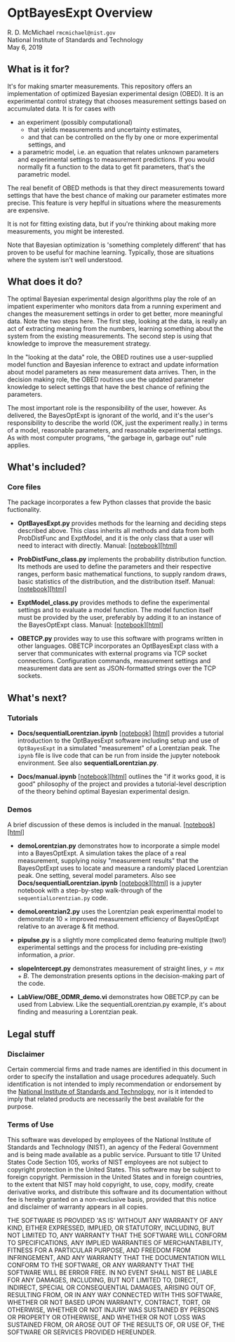 
# OptBayesExpt Overview

R. D. McMichael
`rmcmichael@nist.gov`  
National Institute of Standards and Technology  
May 6, 2019


## What is it for?

It's for making smarter measurements. This repository offers an implementation of optimized Bayesian experimental design (OBED). It is an experimental control strategy that chooses measurement settings based on accumulated data.  It is for cases with

 - an experiment (possibly computational) 
   - that yields measurements and uncertainty estimates, 
   - and that can be controlled on the fly by one or more experimental settings, and
 - a parametric model, i.e. an equation that relates unknown parameters and experimental settings to measurement predictions.  If you would normally fit a function to the data to get fit parameters, that's the parametric model.
 
The real benefit of OBED methods is that they direct measurements toward settings that have the best chance of making our parameter estimates more precise. This feature is very heplful in situations where the measurements are expensive.

It is not for fitting existing data, but if you're thinking about making more measurements, you might be interested.

Note that Bayesian optimization is 'something completely different' that has proven to be useful for machine learning. Typically, those are situations where the system isn't well understood.

## What does it do?

The optimal Bayesian experimental design algorithms play the role of an impatient experimenter who monitors data from a running experiment and changes the measurement settings in order to get better, more meaningful data. Note the two
steps here. The first step, looking at the data, is really an act of extracting meaning from the numbers, learning something about the system from the existing measurements. The second step is using that knowledge to improve the measurement strategy.

In the "looking at the data" role, the OBED routines use a user-supplied model function and Bayesian inference to extract and update information about model parameters as new measurement data arrives.  Then, in the decision making role, the OBED routines use the updated parameter knowledge to select settings that have the best chance of refining the parameters.

The most important role is the responsibility of the user, however. As delivered, the BayesOptExpt is ignorant of the world, and it's the user's responsibility to describe the world (OK, just the experiment really.) in terms of a model, reasonable parameters, and reasonable experimental settings. As with most computer programs, "the garbage in, garbage out" rule applies.

## What's included?

### Core files
 
The package incorporates a few Python classes that provide the basic
fuctionality.

* **OptBayesExpt.py** provides methods for the learning and deciding steps described above. This class inherits all methods and data from both ProbDistFunc and ExptModel, and it is the only class that a user will need to interact with directly.  Manual: [[notebook]](Docs/OptBayesExpt.ipynb)[[html]](Docs/OptBayesExpt.html)
  
* **ProbDistFunc_class.py** implements the probability distribution function. Its methods are used to define the parameters and their respective ranges, perform basic mathematical functions, to supply random draws, basic statistics of the distribution, and the distribution itself. Manual: [[notebook]](Docs/ProbDistFunc_class.ipynb)[[html]](Docs/ProbDistFunc_class.html)

* **ExptModel_class.py** provides methods to define the experimental settings and to evaluate a model function. The model function itself must be provided by the user, preferably by adding it to an instance of the BayesOptExpt class. Manual: [[notebook]](Docs/ExptModel_class.ipynb)[[html]](Docs/ExptModel_class.html)
  
* **OBETCP.py** provides way to use this software with programs written in other languages. OBETCP incorporates
  an OptBayesExpt class with a server that communicates with external programs via TCP socket connections. Configuration commands, measurement settings and measurement data are sent as JSON-formatted strings over the TCP sockets.
  
## What's next?

### Tutorials

* **Docs/sequentialLorentzian.ipynb** [[notebook]](Docs/sequentialLorentzian.ipynb) [[html]](Docs/sequentialLorentzian.html) provides a tutorial introduction to the OptBayesExpt software including setup and use of `OptBayesExpt` in a simulated "measurement" of a Lorentzian peak.  The `ipynb` file is live code that can be run from inside the jupyter notebook environment.  See also **sequentialLorentzian.py**.

* **Docs/manual.ipynb** [[notebook]](Docs/manual.html)[[html]](Docs/manual.html) outlines the "if it works good, it is good" philosophy of the project and provides a tutorial-level description of the theory behind optimal Bayesian experimental design.

### Demos

A brief discussion of these demos is included in the manual. 
[[notebook]](Docs/manual.ipynb) [[html]](Docs/manual.html)

* **demoLorentzian.py**  demonstrates how to incorporate a simple model into a BayesOptExpt. A simulation takes the place of a real measurement, supplying noisy "measurement results" that the BayesOptExpt uses to locate and measure a randomly placed Lorentzian peak.  One setting, several model parameters.  Also see **Docs/sequentialLorentzian.ipynb** [[notebook]](Docs/sequentialLorentzian.ipynb)[[html]](Demos/sequentialLorentzian.html) is a jupyter notebook with a step-by-step walk-through of the `sequentialLorentzian.py` code.  

* **demoLorentzian2.py** uses the Lorentzian peak experimenttal model to demonstrate 10 $\times$ improved measurement efficiency of BayesOptExpt relative to an average & fit method.

* **pipulse.py** is a slightly more complicated demo featuring multiple (two!) experimental settings and the process for including pre-existing information, a _prior_.

* **slopeIntercept.py** demonstrates measurement of straight lines, $y = m x + B$.  The demonstration presents options in the decision-making part of the code.

* **LabView/OBE_ODMR_demo.vi** demonstrates how OBETCP.py can be used from Labview. Like the sequentialLorentzian.py example, it's about finding and measuring a Lorentzian peak.

## Legal stuff

### Disclaimer
Certain commercial firms and trade names are identified in this document in order to specify the installation and usage procedures adequately. Such identification is not intended to imply recommendation or endorsement by the [National Institute of Standards and Technology](http://www.nist.gov), nor is it intended to imply that related products are necessarily the best available for the purpose.

### Terms of Use
This software was developed by employees of the National Institute of Standards and Technology (NIST), an agency of the Federal
Government and is being made available as a public service. Pursuant to title 17 United States Code Section 105, works of NIST employees are not subject to copyright protection in the United States. This software may be subject to foreign copyright. Permission in the United States and in foreign countries, to the extent that NIST may hold copyright, to use,
copy, modify, create derivative works, and distribute this software and its documentation without fee is hereby granted on a non-exclusive basis, provided that this notice and disclaimer of warranty appears in all copies.

THE SOFTWARE IS PROVIDED 'AS IS' WITHOUT ANY WARRANTY OF ANY KIND, EITHER EXPRESSED, IMPLIED, OR STATUTORY, INCLUDING, BUT NOT LIMITED TO, ANY WARRANTY THAT THE SOFTWARE WILL CONFORM TO SPECIFICATIONS, ANY IMPLIED WARRANTIES OF MERCHANTABILITY, FITNESS FOR A PARTICULAR PURPOSE, AND FREEDOM FROM INFRINGEMENT, AND ANY WARRANTY THAT THE DOCUMENTATION WILL CONFORM TO THE SOFTWARE, OR ANY WARRANTY THAT THE SOFTWARE WILL BE ERROR FREE. IN NO EVENT SHALL NIST BE LIABLE FOR ANY DAMAGES, INCLUDING,
BUT NOT LIMITED TO, DIRECT, INDIRECT, SPECIAL OR CONSEQUENTIAL DAMAGES, ARISING OUT OF, RESULTING FROM, OR IN ANY WAY CONNECTED WITH THIS SOFTWARE, WHETHER OR NOT BASED UPON WARRANTY, CONTRACT, TORT, OR OTHERWISE, WHETHER OR NOT INJURY WAS SUSTAINED BY PERSONS OR PROPERTY OR OTHERWISE, AND WHETHER OR NOT LOSS WAS SUSTAINED FROM, OR AROSE OUT OF THE RESULTS OF, OR USE OF, THE SOFTWARE OR SERVICES PROVIDED HEREUNDER.


```python

```
